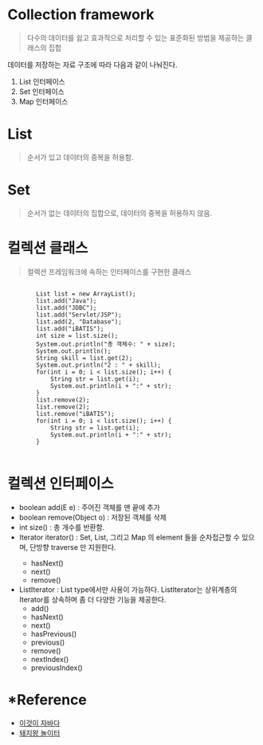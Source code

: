 # Collection framework
> 다수의 데이터를 쉽고 효과적으로 처리할 수 있는 표준화된 방법을 제공하는 클래스의 집합

데이터를 저장하는 자료 구조에 따라 다음과 같이 나눠진다.

1. List 인터페이스
2. Set 인터페이스
3. Map 인터페이스

# List<E>
> 순서가 있고 데이터의 중복을 허용함.

# Set<E>
> 순서가 없는 데이터의 집합으로, 데이터의 중복을 허용하지 않음.

# 컬렉션 클래스
> 컬렉션 프레임워크에 속하는 인터페이스를 구현한 클래스

<pre>
<code>
		List<String> list = new ArrayList<String>();
		list.add("Java");
		list.add("JDBC");
		list.add("Servlet/JSP");
		list.add(2, "Database");
		list.add("iBATIS");
		int size = list.size();
		System.out.println("총 객체수: " + size);
		System.out.println();
		String skill = list.get(2);
		System.out.println("2 : " + skill);
		for(int i = 0; i < list.size(); i++) {
			String str = list.get(i);
			System.out.println(i + ":" + str);
		}
		list.remove(2);
		list.remove(2);
		list.remove("iBATIS");
		for(int i = 0; i < list.size(); i++) {
			String str = list.get(i);
			System.out.println(i + ":" + str);
		}
</code>
</pre>

# 컬렉션 인터페이스
+ boolean add(E e) : 주어진 객체를 맨 끝에 추가
+ boolean remove(Object o) : 저장된 객체를 삭제
+ int size() : 총 개수를 반환함.
+ Iterator<E> iterator() : Set, List, 그리고 Map 의 element 들을 순차접근할 수 있으며, 단방향 traverse 만 지원한다.
	+ hasNext()
	+ next()
	+ remove()
+ ListIterator : List type에서만 사용이 가능하다. ListIterator는 상위계층의 Iterator를 상속하며 좀 더 다양한 기능을 제공한다.
	+ add()
	+ hasNext()
	+ next()
	+ hasPrevious()
	+ previous()
	+ remove()
	+ nextIndex()
	+ previousIndex() 

# *Reference
+ [이것이 자바다](http://www.yes24.com/Product/Goods/15651484)
+ [돼지왕 놀이터](https://aroundck.tistory.com/822)
